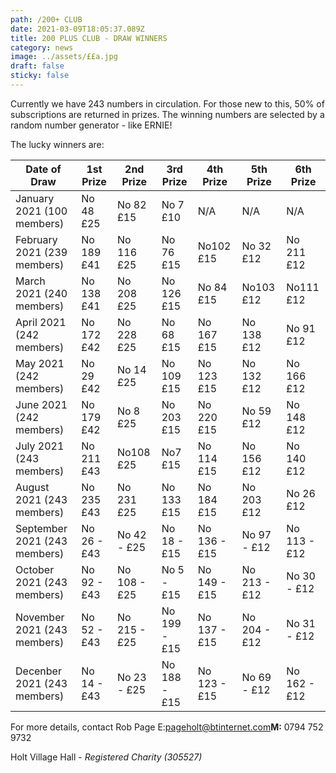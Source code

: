 ```yaml
---
path: /200+ CLUB
date: 2021-03-09T18:05:37.089Z
title: 200 PLUS CLUB - DRAW WINNERS
category: news
image: ../assets/££a.jpg
draft: false
sticky: false
---
```

Currently we have 243 numbers in circulation.  For those new to this, 50% of subscriptions are returned in prizes.  The winning numbers are selected by a random number generator - like ERNIE!

The lucky winners are:

| Date of Draw                | 1st Prize    | 2nd Prize     | 3rd Prize    | 4th Prize    | 5th Prize     | 6th Prize    |
| --------------------------- | ------------ | ------------- | ------------ | ------------ | ------------- | ------------ |
| January 2021 (100 members)  | No 48   £25  | No 82     £15 | No 7     £10 | N/A          | N/A           | N/A          |
| February 2021 (239 members) | No 189   £41 | No 116   £25  | No 76   £15  | No102   £15  | No 32     £12 | No 211   £12 |
| March 2021 (240 members)    | No 138 £41   | No 208    £25 | No 126 £15   | No 84    £15 | No103    £12  | No111    £12 |
| April 2021 (242 members)    | No 172 £42   | No 228    £25 | No 68    £15 | No 167 £15   | No 138    £12 | No 91    £12 |
| May 2021 (242 members)      | No 29    £42 | No 14    £25  | No 109 £15   | No 123 £15   | No 132    £12 | No 166 £12   |
| June 2021 (242 members)     | No 179 £42   | No 8      £25 | No 203 £15   | No 220 £15   | No 59    £12  | No 148 £12   |
| July 2021 (243 members)     | No 211 £43   | No108    £25  | No7      £15 | No 114   £15 | No 156   £12  | No 140   £12 |
| August 2021 (243 members)   | No 235   £43 | No 231   £25  | No 133   £15 | No 184   £15 | No 203    £12 | No 26   £12  |
|September 2021 (243 members)|No 26 - £43|No 42 - £25|No 18 - £15|No 136 - £15|No 97 - £12|No 113 - £12|
|October 2021 (243 members)|No 92 - £43|No 108 - £25|No 5 - £15| No 149 - £15|No 213 - £12|No 30 - £12|
|November 2021 (243 members)|No 52 - £43|No 215 - £25|No 199 - £15|No 137 - £15|No 204 - £12|No 31 - £12|
|Decenber 2021 (243 members)|No 14 - £43|No 23 - £25|No 188 - £15|No 123 - £15|No 69 - £12|No 162 - £12|


For more details, contact Rob Page E:[pageholt@btinternet.com](mailto:pageholt@btinternet.com)**M:** 0794 752 9732

Holt Village Hall - *Registered Charity (305527)*
